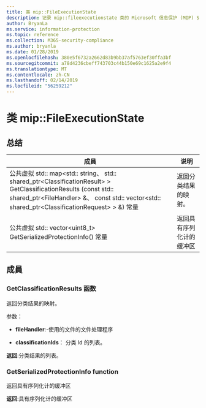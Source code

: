 ```yaml
---
title: 类 mip::FileExecutionState
description: 记录 mip::fileexecutionstate 类的 Microsoft 信息保护 (MIP) SDK。
author: BryanLa
ms.service: information-protection
ms.topic: reference
ms.collection: M365-security-compliance
ms.author: bryanla
ms.date: 01/28/2019
ms.openlocfilehash: 380e5f6732a2662d83b9bb37af5763ef30ffa3bf
ms.sourcegitcommit: a78d4236cbeff743703c44b150e69c1625a2e9f4
ms.translationtype: MT
ms.contentlocale: zh-CN
ms.lasthandoff: 02/14/2019
ms.locfileid: "56259212"
---
```

# <a name="class-mipfileexecutionstate"></a>类 mip::FileExecutionState 
  
## <a name="summary"></a>总结
 成員                        | 说明                                
--------------------------------|---------------------------------------------
公共虚拟 std:: map\<std:: string、 std:: shared_ptr\<ClassificationResult\> \> GetClassificationResults (const std:: shared_ptr\<FileHandler\> &、 const std:: vector\<std:: shared_ptr\<ClassificationRequest\> \> &) 常量  |  返回分类结果的映射。
公共虚拟 std:: vector\<uint8_t\> GetSerializedProtectionInfo() 常量  |  返回具有序列化计的缓冲区
  
## <a name="members"></a>成員
  
### <a name="getclassificationresults-function"></a>GetClassificationResults 函数
返回分类结果的映射。

参数：  
* **fileHandler**:-使用的文件的文件处理程序 


* **classificationIds**： 分类 Id 的列表。 



  
**返回**:分类结果的列表。
  
### <a name="getserializedprotectioninfo-function"></a>GetSerializedProtectionInfo function
返回具有序列化计的缓冲区

  
**返回**:具有序列化计的缓冲区
